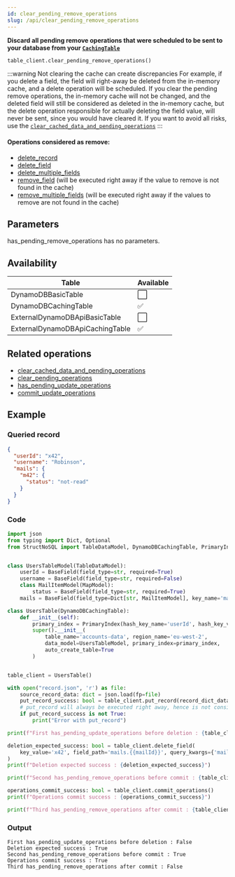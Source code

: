 ```yaml
---
id: clear_pending_remove_operations
slug: /api/clear_pending_remove_operations
---
```


**Discard all pending remove operations that were scheduled to be sent to your database from your 
[```CachingTable```](../caching_table/introduction.md)**

```python
table_client.clear_pending_remove_operations()
```

:::warning Not clearing the cache can create discrepancies
For example, if you delete a field, the field will right-away be deleted from the in-memory cache, and a delete 
operation will be scheduled. If you clear the pending remove operations, the in-memory cache will not be changed,
and the deleted field will still be considered as deleted in the in-memory cache, but the delete operation responsible
for actually deleting the field value, will never be sent, since you would have cleared it. If you want to avoid all
risks, use the [```clear_cached_data_and_pending_operations```](../api/clear_cached_data_and_pending_operations)
:::

#### Operations considered as remove:  
- [delete_record](../api/delete_record.md)
- [delete_field](../api/delete_field.md)
- [delete_multiple_fields](../api/delete_multiple_fields.md)
- [remove_field](../api/remove_field.md) (will be executed right away if the value to remove is not found in the cache)
- [remove_multiple_fields](../api/remove_multiple_fields.md) (will be executed right away if the values to remove are not found in the cache)

## Parameters

has_pending_remove_operations has no parameters.
 
## Availability

| Table | Available |
| ----- | :-------- |
| DynamoDBBasicTable | ⬜
| DynamoDBCachingTable | ✅
| ExternalDynamoDBApiBasicTable | ⬜
| ExternalDynamoDBApiCachingTable | ✅

## Related operations
- [clear_cached_data_and_pending_operations](../api/clear_cached_data_and_pending_operations)
- [clear_pending_operations](../api/clear_pending_operations)
- [has_pending_update_operations](../api/commit_update_operations)
- [commit_update_operations](../api/commit_update_operations)


## Example

### Queried record
```json
{
  "userId": "x42",
  "username": "Robinson",
  "mails": {
    "m42": {
      "status": "not-read"
    }
  }
}
```

### Code
```python
import json
from typing import Dict, Optional
from StructNoSQL import TableDataModel, DynamoDBCachingTable, PrimaryIndex, BaseField, MapModel


class UsersTableModel(TableDataModel):
    userId = BaseField(field_type=str, required=True)
    username = BaseField(field_type=str, required=False)
    class MailItemModel(MapModel):
        status = BaseField(field_type=str, required=True)
    mails = BaseField(field_type=Dict[str, MailItemModel], key_name='mailId')

class UsersTable(DynamoDBCachingTable):
    def __init__(self):
        primary_index = PrimaryIndex(hash_key_name='userId', hash_key_variable_python_type=str)
        super().__init__(
            table_name='accounts-data', region_name='eu-west-2',
            data_model=UsersTableModel, primary_index=primary_index,
            auto_create_table=True
        )


table_client = UsersTable()

with open("record.json", 'r') as file:
    source_record_data: dict = json.load(fp=file)
    put_record_success: bool = table_client.put_record(record_dict_data=source_record_data)
    # put_record will always be executed right away, hence is not considered a pending_operation
    if put_record_success is not True:
        print("Error with put_record")

print(f"First has_pending_update_operations before deletion : {table_client.has_pending_update_operations()}")

deletion_expected_success: bool = table_client.delete_field(
    key_value='x42', field_path='mails.{{mailId}}', query_kwargs={'mailId': 'm42'}
)
print(f"Deletion expected success : {deletion_expected_success}")

print(f"Second has_pending_remove_operations before commit : {table_client.has_pending_remove_operations()}")

operations_commit_success: bool = table_client.commit_operations()
print(f"Operations commit success : {operations_commit_success}")

print(f"Third has_pending_remove_operations after commit : {table_client.has_pending_remove_operations()}")

```

### Output
```
First has_pending_update_operations before deletion : False
Deletion expected success : True
Second has_pending_remove_operations before commit : True
Operations commit success : True
Third has_pending_remove_operations after commit : False
```
        